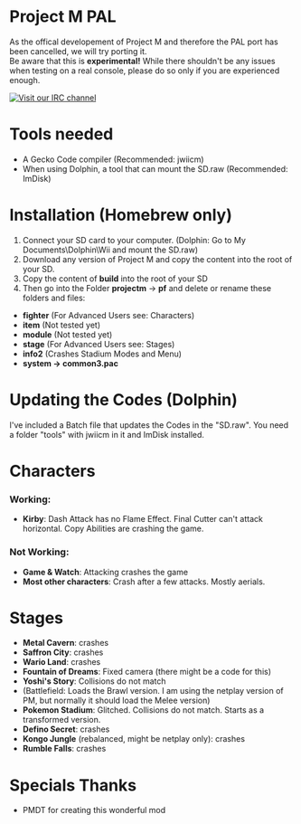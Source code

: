 # Project M PAL
As the offical developement of Project M and therefore the PAL port has been cancelled, we will try porting it.  
Be aware that this is **experimental!** While there shouldn't be any issues when testing on a real console, please do so only if you are experienced enough.

[![Visit our IRC channel](https://kiwiirc.com/buttons/irc.freenode.net/projectpal.png)](https://kiwiirc.com/client/irc.freenode.net/?&theme=cli#projectpal)
# Tools needed
- A Gecko Code compiler (Recommended: jwiicm)
- When using Dolphin, a tool that can mount the SD.raw (Recommended: ImDisk)

# Installation (Homebrew only)
1. Connect your SD card to your computer. (Dolphin: Go to My Documents\Dolphin\Wii and mount the SD.raw)
2. Download any version of Project M and copy the content into the root of your SD.
3. Copy the content of **build** into the root of your SD
4. Then go into the Folder **projectm** -> **pf** and delete or rename these folders and files:

- **fighter** (For Advanced Users see: Characters)
- **item** (Not tested yet)
- **module** (Not tested yet)
- **stage** (For Advanced Users see: Stages)
- **info2** (Crashes Stadium Modes and Menu)
- **system -> common3.pac**

# Updating the Codes (Dolphin)
I've included a Batch file that updates the Codes in the "SD.raw". You need a folder "tools" with jwiicm in it and ImDisk installed.

# Characters
### Working:
- **Kirby**: Dash Attack has no Flame Effect. Final Cutter can't attack horizontal. Copy Abilities are crashing the game.

### Not Working:
- **Game & Watch**: Attacking crashes the game
- **Most other characters**: Crash after a few attacks. Mostly aerials.

# Stages
- **Metal Cavern**: crashes
- **Saffron City**: crashes
- **Wario Land**: crashes
- **Fountain of Dreams**: Fixed camera (there might be a code for this)
- **Yoshi's Story**: Collisions do not match
- (Battlefield: Loads the Brawl version. I am using the netplay version of PM, but normally it should load the Melee version)
- **Pokemon Stadium**: Glitched. Collisions do not match. Starts as a transformed version.
- **Defino Secret**: crashes
- **Kongo Jungle** (rebalanced, might be netplay only): crashes 
- **Rumble Falls**: crashes

# Specials Thanks
- PMDT for creating this wonderful mod
